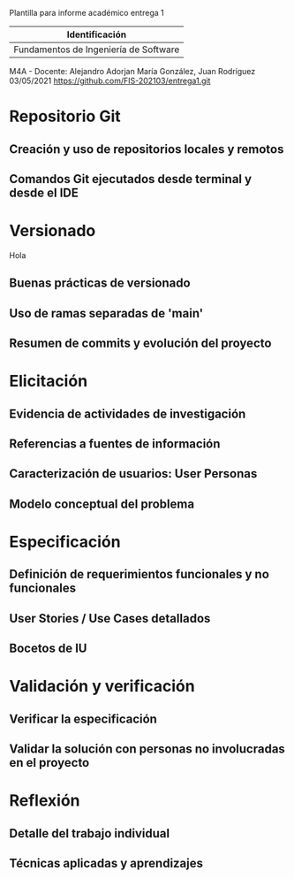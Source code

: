 Plantilla para informe académico entrega 1


| Identificación
|-----------
| Fundamentos de Ingeniería de Software
M4A - Docente: Alejandro Adorjan
María González, Juan Rodríguez
03/05/2021
https://github.com/FIS-202103/entrega1.git


# Repositorio Git

## Creación y uso de repositorios locales y remotos

## Comandos Git ejecutados desde terminal y desde el IDE


# Versionado
Hola 
## Buenas prácticas de versionado

## Uso de ramas separadas de 'main'

## Resumen de commits y evolución del proyecto



# Elicitación

## Evidencia de actividades de investigación

## Referencias a fuentes de información

## Caracterización de usuarios: User Personas

## Modelo conceptual del problema


# Especificación

## Definición de requerimientos funcionales y no funcionales

## User Stories / Use Cases detallados

## Bocetos de IU


# Validación y verificación

## Verificar la especificación

## Validar la solución con personas no involucradas en el proyecto


# Reflexión

## Detalle del trabajo individual

## Técnicas aplicadas y aprendizajes



